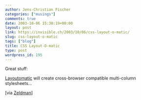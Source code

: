 ```yaml
---
author: Jens-Christian Fischer
categories: ["musings"]
comments: true
date: 2003-10-06 15:38:19+00:00
layout: post
link: https://invisible.ch/2003/10/06/css-layout-o-matic/
slug: css-layout-o-matic
tags: ["blog"]
title: CSS Layout-O-matic
type: post
wordpress_id: 195
---
```


Great stuff:

[Layoutomatic](https://www.inknoise.com/experimental/layoutomatic.php) will create cross-browser compatible multi-column stylesheets...

[via [Zeldman](https://www.zeldman.com/daily/0903c.shtml#layoutomatic)]
